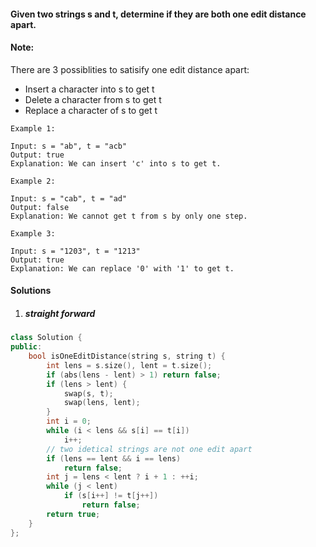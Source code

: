 #### Given two strings s and t, determine if they are both one edit distance apart.

#### Note: 

There are 3 possiblities to satisify one edit distance apart:

-    Insert a character into s to get t
-    Delete a character from s to get t
-    Replace a character of s to get t

```
Example 1:

Input: s = "ab", t = "acb"
Output: true
Explanation: We can insert 'c' into s to get t.

Example 2:

Input: s = "cab", t = "ad"
Output: false
Explanation: We cannot get t from s by only one step.

Example 3:

Input: s = "1203", t = "1213"
Output: true
Explanation: We can replace '0' with '1' to get t.
```

#### Solutions

1. ##### straight forward

```cpp
class Solution {
public:
    bool isOneEditDistance(string s, string t) {
        int lens = s.size(), lent = t.size();
        if (abs(lens - lent) > 1) return false;
        if (lens > lent) {
            swap(s, t);
            swap(lens, lent);
        }
        int i = 0;
        while (i < lens && s[i] == t[i])
            i++;
        // two idetical strings are not one edit apart
        if (lens == lent && i == lens)
            return false;
        int j = lens < lent ? i + 1 : ++i;
        while (j < lent)
            if (s[i++] != t[j++])
                return false;
        return true;
    }
};
```